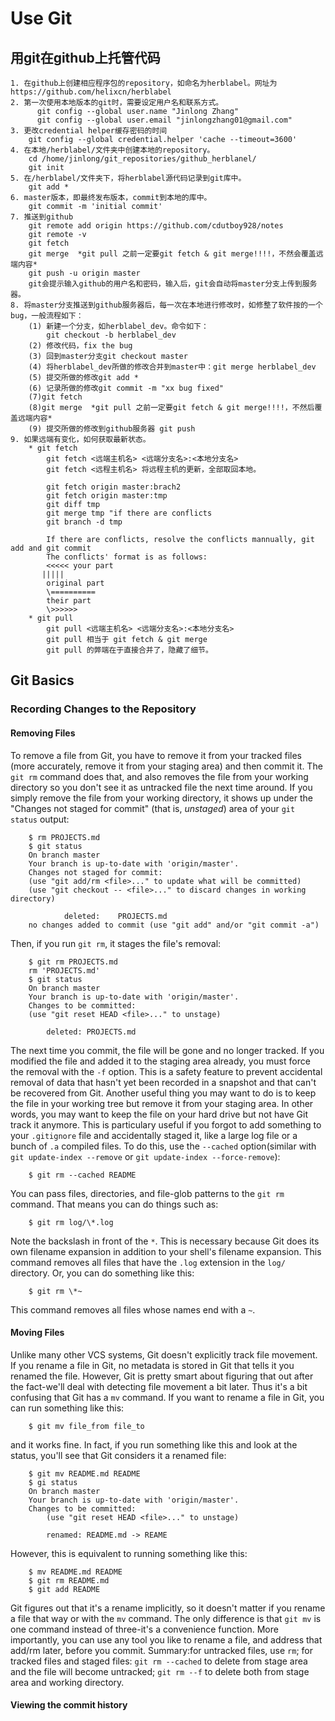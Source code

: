 # Use Git

## 用git在github上托管代码
    1. 在github上创建相应程序包的repository，如命名为herblabel。网址为 https://github.com/helixcn/herblabel
    2. 第一次使用本地版本的git时，需要设定用户名和联系方式。  
          git config --global user.name "Jinlong Zhang"  
          git config --global user.email "jinlongzhang01@gmail.com"
    3. 更改credential helper缓存密码的时间
        git config --global credential.helper 'cache --timeout=3600'
    4. 在本地/herblabel/文件夹中创建本地的repository。
        cd /home/jinlong/git_repositories/github_herblanel/
        git init
    5. 在/herblabel/文件夹下，将herblabel源代码记录到git库中。
        git add *
    6. master版本，即最终发布版本，commit到本地的库中。
        git commit -m 'initial commit'
    7. 推送到github
        git remote add origin https://github.com/cdutboy928/notes
        git remote -v
        git fetch
        git merge  *git pull 之前一定要git fetch & git merge!!!!，不然会覆盖远端内容*
        git push -u origin master
        git会提示输入github的用户名和密码，输入后，git会自动将master分支上传到服务器。
    8. 将master分支推送到github服务器后，每一次在本地进行修改时，如修整了软件按的一个bug，一般流程如下：
        (1) 新建一个分支，如herblabel_dev。命令如下：
            git checkout -b herblabel_dev
        (2) 修改代码，fix the bug
        (3) 回到master分支git checkout master
        (4) 将herblabel_dev所做的修改合并到master中：git merge herblabel_dev
        (5) 提交所做的修改git add *
        (6) 记录所做的修改git commit -m "xx bug fixed"
        (7)git fetch 
        (8)git merge  *git pull 之前一定要git fetch & git merge!!!!，不然后覆盖远端内容*
        (9) 提交所做的修改到github服务器 git push
    9. 如果远端有变化，如何获取最新状态。
        * git fetch
            git fetch <远端主机名> <远端分支名>:<本地分支名>
            git fetch <远程主机名> 将远程主机的更新，全部取回本地。
    
            git fetch origin master:brach2
            git fetch origin master:tmp
            git diff tmp
            git merge tmp "if there are conflicts
            git branch -d tmp
    
            If there are conflicts, resolve the conflicts mannually, git add and git commit
            The conflicts' format is as follows:
            <<<<< your part
           |||||
            original part
            \==========
            their part
            \>>>>>>
        * git pull
            git pull <远端主机名> <远端分支名>:<本地分支名>
            git pull 相当于 git fetch & git merge
            git pull 的弊端在于直接合并了，隐藏了细节。

## Git Basics
### Recording Changes to the Repository
#### Removing Files
To remove a file from Git, you have to remove it from your tracked files (more accurately, remove it from your staging area) and then commit it. The `git rm` command does that, and also removes the file from your working directory so you don't see it as untracked file the next time around.
If you simply remove the file from your working directory, it shows up under the "Changes not staged for commit" (that is, *unstaged*) area of your `git status` output:

        $ rm PROJECTS.md
        $ git status
        On branch master
        Your branch is up-to-date with 'origin/master'.
        Changes not staged for commit:
        (use "git add/rm <file>..." to update what will be committed)
        (use "git checkout -- <file>..." to discard changes in working directory)

                deleted:    PROJECTS.md
        no changes added to commit (use "git add" and/or "git commit -a")
Then, if you run `git rm`, it stages the file's removal:

        $ git rm PROJECTS.md
        rm 'PROJECTS.md'
        $ git status
        On branch master
        Your branch is up-to-date with 'origin/master'.
        Changes to be committed:
        (use "git reset HEAD <file>..." to unstage)

            deleted: PROJECTS.md
The next time you commit, the file will be gone and no longer tracked. If you modified the file and added it to the staging area already, you must force the removal with the `-f` option. This is a safety feature to prevent accidental removal of data that hasn't yet been recorded in a snapshot and that can't be recovered from Git.
Another useful thing you may want to do is to keep the file in your working tree but remove it from your staging area. In other words, you may want to keep the file on your hard drive but not have Git track it anymore. This is particulary useful if you forgot to add something to your `.gitignore` file and accidentally staged it, like a large log file or a bunch of `.a` compiled files. To do this, use the `--cached` option(similar with `git update-index --remove` or `git update-index --force-remove`):

        $ git rm --cached README
You can pass files, directories, and file-glob patterns to the `git rm` command. That means you can do things such as:

        $ git rm log/\*.log
Note the backslash in front of the `*`. This is necessary because Git does its own filename expansion in addition to your shell's filename expansion. This command removes all files that have the `.log` extension in the `log/` directory. Or, you can do something like this:

        $ git rm \*~
This command removes all files whose names end with a `~`.

#### Moving Files
Unlike many other VCS systems, Git doesn't explicitly track file movement. If you rename a file in Git, no metadata is stored in Git that tells it you renamed the file. However, Git is pretty smart about figuring that out after the fact-we'll deal with detecting file movement a bit later.
Thus it's a bit confusing that Git has a `mv` command. If you want to rename a file in Git, you can run something like this:

        $ git mv file_from file_to
and it works fine. In fact, if you run something like this and look at the status, you'll see that Git considers it a renamed file:

        $ git mv README.md README
        $ gi status
        On branch master
        Your branch is up-to-date with 'origin/master'.
        Changes to be committed:
            (use "git reset HEAD <file>..." to unstage)

            renamed: README.md -> REAME
However, this is equivalent to running something like this:

        $ mv README.md README
        $ git rm README.md
        $ git add README
Git figures out that it's a rename implicitly, so it doesn't matter if you rename a file that way or with the `mv` command. The only difference is that `git mv` is one command instead of three-it's a convenience function. More importantly, you can use any tool you like to rename a file, and address that add/rm later, before you commit.
Summary:for untracked files, use `rm`;
        for tracked files and staged files: `git rm --cached` to delete from stage area and the file will become untracked; `git rm --f` to delete both from stage area and working directory.

#### Viewing the commit history

